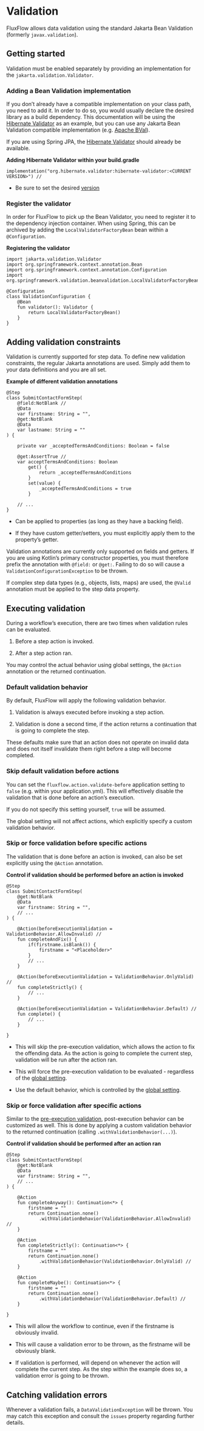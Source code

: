 # Validation
FluxFlow allows data validation using the standard Jakarta Bean
Validation (formerly `javax.validation`).

## Getting started

Validation must be enabled separately by providing an implementation for
the `jakarta.validation.Validator`.

### Adding a Bean Validation implementation

If you don’t already have a compatible implementation on your class
path, you need to add it. In order to do so, you would usually declare
the desired library as a build dependency. This documentation will be
using the [Hibernate Validator](https://hibernate.org/validator/) as an
example, but you can use any Jakarta Bean Validation compatible
implementation (e.g. [Apache BVal](https://bval.apache.org)).

If you are using Spring JPA, the [Hibernate
Validator](https://hibernate.org/validator/) should already be
available.

**Adding Hibernate Validator within your build.gradle**

    implementation("org.hibernate.validator:hibernate-validator:<CURRENT VERSION>") // 

-   Be sure to set the desired
    [version](https://mvnrepository.com/artifact/org.hibernate.validator/hibernate-validator)

### Register the validator

In order for FluxFlow to pick up the Bean Validator, you need to
register it to the dependency injection container. When using Spring,
this can be archived by adding the `LocalValidatorFactoryBean` bean
within a `@Configuration`.

**Registering the validator**

    import jakarta.validation.Validator
    import org.springframework.context.annotation.Bean
    import org.springframework.context.annotation.Configuration
    import org.springframework.validation.beanvalidation.LocalValidatorFactoryBean

    @Configuration
    class ValidationConfiguration {
        @Bean
        fun validator(): Validator {
            return LocalValidatorFactoryBean()
        }
    }


## Adding validation constraints

Validation is currently supported for step data. To define new
validation constraints, the regular Jakarta annotations are used. Simply
add them to your data definitions and you are all set.

**Example of different validation annotations**

    @Step
    class SubmitContactFormStep(
        @field:NotBlank // 
        @Data
        var firstname: String = "",
        @get:NotBlank
        @Data
        var lastname: String = ""
    ) {

        private var _acceptedTermsAndConditions: Boolean = false

        @get:AssertTrue // 
        var acceptTermsAndConditions: Boolean
            get() {
                return _acceptedTermsAndConditions
            }
            set(value) {
                _acceptedTermsAndConditions = true
            }

        // ...
    }

-   Can be applied to properties (as long as they have a backing field).

-   If they have custom getter/setters, you must explicitly apply them
    to the property’s getter.

Validation annotations are currently only supported on fields and
getters. If you are using Kotlin’s primary constructor properties, you
must therefore prefix the annotation with `@field:` or `@get:`. Failing
to do so will cause a `ValidationConfigurationException` to be thrown.

If complex step data types (e.g., objects, lists, maps) are used, the
`@Valid` annotation must be applied to the step data property.

## Executing validation

During a workflow’s execution, there are two times when validation rules
can be evaluated.

1.  Before a step action is invoked.

2.  After a step action ran.

You may control the actual behavior using global settings, the `@Action`
annotation or the returned continuation.

### Default validation behavior

By default, FluxFlow will apply the following validation behavior.

1.  Validation is always executed before invoking a step action.

2.  Validation is done a second time, if the action returns a
    continuation that is going to complete the step.

These defaults make sure that an action does not operate on invalid data
and does not itself invalidate them right before a step will become
completed.

### Skip default validation before actions

You can set the `fluxflow.action.validate-before` application setting to
`false` (e.g. within your application.yml). This will effectively
disable the validation that is done before an action’s execution.

If you do not specify this setting yourself, `true` will be assumed.

The global setting will not affect actions, which explicitly specify a
custom validation behavior.

### Skip or force validation before specific actions

The validation that is done before an action is invoked, can also be set
explicitly using the `@Action` annotation.

**Control if validation should be performed before an action is
invoked**

    @Step
    class SubmitContactFormStep(
        @get:NotBlank
        @Data
        var firstname: String = "",
        // ...
    ) {

        @Action(beforeExecutionValidation = ValidationBehavior.AllowInvalid) // 
        fun completeAndFix() {
            if(firstname.isBlank()) {
                firstname = "<Placeholder>"
            }
            // ...
        }

        @Action(beforeExecutionValidation = ValidationBehavior.OnlyValid) // 
        fun completeStrictly() {
            // ...
        }

        @Action(beforeExecutionValidation = ValidationBehavior.Default) // 
        fun complete() {
            // ...
        }

    }

-   This will skip the pre-execution validation, which allows the action
    to fix the offending data. As the action is going to complete the
    current step, validation will be run after the action ran.

-   This will force the pre-execution validation to be evaluated -
    regardless of the [global
    setting](#validation_execution_global_setting).

-   Use the default behavior, which is controlled by the [global
    setting](#validation_execution_global_setting).

### Skip or force validation after specific actions

Similar to the [pre-execution validation](#validation_execution_before),
post-execution behavior can be customized as well. This is done by
applying a custom validation behavior to the returned continuation
(calling `.withValidationBehavior(...)`).

**Control if validation should be performed after an action ran**

    @Step
    class SubmitContactFormStep(
        @get:NotBlank
        @Data
        var firstname: String = "",
        // ...
    ) {

        @Action
        fun completeAnyway(): Continuation<*> {
            firstname = ""
            return Continuation.none()
                .withValidationBehavior(ValidationBehavior.AllowInvalid) // 
        }

        @Action
        fun completeStrictly(): Continuation<*> {
            firstname = ""
            return Continuation.none()
                .withValidationBehavior(ValidationBehavior.OnlyValid) // 
        }

        @Action
        fun completeMaybe(): Continuation<*> {
            firstname = ""
            return Continuation.none()
                .withValidationBehavior(ValidationBehavior.Default) // 
        }

    }

-   This will allow the workflow to continue, even if the firstname is
    obviously invalid.

-   This will cause a validation error to be thrown, as the firstname
    will be obviously blank.

-   If validation is performed, will depend on whenever the action will
    complete the current step. As the step within the example does so, a
    validation error is going to be thrown.

## Catching validation errors

Whenever a validation fails, a `DataValidationException` will be thrown.
You may catch this exception and consult the `issues` property regarding
further details.
